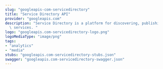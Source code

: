 ```yaml
---
slug: "googleapis-com-servicedirectory"
title: "Service Directory API"
provider: "googleapis.com"
description: "Service Directory is a platform for discovering, publishing, and connecting\
  \ services. "
logo: "googleapis.com-servicedirectory-logo.png"
logoMediaType: "image/png"
tags:
- "analytics"
- "media"
stubs: "googleapis.com-servicedirectory-stubs.json"
swagger: "googleapis.com-servicedirectory-swagger.json"
---
```

